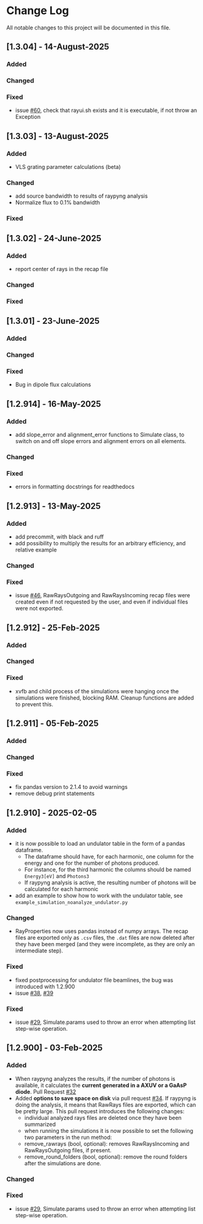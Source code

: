 # Change Log
All notable changes to this project will be documented in this file.

## [1.3.04] - 14-August-2025
### Added

### Changed

### Fixed
- issue [#60](https://github.com/hz-b/raypyng/issues/60), check that rayui.sh exists and it is executable, if not throw an Exception

## [1.3.03] - 13-August-2025
### Added
- VLS grating parameter calculations (beta)
### Changed
- add source bandwidth to results of raypyng analysis
- Normalize flux to 0.1% bandwidth
### Fixed


## [1.3.02] - 24-June-2025
### Added
- report center of rays in the recap file

### Changed

### Fixed


## [1.3.01] - 23-June-2025
### Added

### Changed

### Fixed
- Bug in dipole flux calculations


## [1.2.914] - 16-May-2025
### Added
- add slope_error and alignment_error functions to Simulate class, to switch on and off slope errors and alignment errors on all elements.
### Changed

### Fixed
- errors in formatting docstrings for readthedocs


## [1.2.913] - 13-May-2025
### Added
- add precommit, with black and ruff
- add possibility to multiply the results for an arbitrary efficiency, and relative example
### Changed

### Fixed
- issue [#46](https://github.com/hz-b/raypyng/issues/46), RawRaysOutgoing and RawRaysIncoming recap files were created even if not requested by the user, and even if individual files were not exported.



## [1.2.912] - 25-Feb-2025
### Added

### Changed

### Fixed
- xvfb and child process of the simulations were hanging once the simulations were finished, blocking RAM. Cleanup functions are added to prevent this.



## [1.2.911] - 05-Feb-2025
### Added

### Changed

### Fixed
- fix pandas version to 2.1.4 to avoid warnings
- remove debug print statements



## [1.2.910] - 2025-02-05
### Added
- it is now possible to load an undulator table in the form of a pandas dataframe. 
  - The dataframe should have, for each harmonic, one column for the energy and one for the number of photons produced. 
  - For instance, for the third harmonic the columns should be named `Energy3[eV]` and `Photons3`
  - If raypyng analysis is active, the resulting number of photons will be calculated for each harmonic
- add an example to show how to work with the undulator table, see `example_simulation_noanalyze_undulator.py`

### Changed
- RayProperties now uses pandas instead of numpy arrays. The recap files are exported only as `.csv` files, the `.dat` files are now deleted after they have been merged (and they were incomplete, as they are only an intermediate step).
 
### Fixed
- fixed postprocessing for undulator file beamlines, the bug was introduced with 1.2.900
- issue [#38](https://github.com/hz-b/raypyng/issues/38), [#39](https://github.com/hz-b/raypyng/issues/39)


### Fixed
- issue [#29](https://github.com/hz-b/raypyng/issues/29), Simulate.params used to throw an error when attempting list step-wise operation.



## [1.2.900] - 03-Feb-2025
### Added
 - When raypyng analyzes the results, if the number of photons is available, it calculates the **current generated in a AXUV or a GaAsP diode**. Pull Request [#32](https://github.com/hz-b/raypyng/pull/32)
 - Added **options to save space on disk** via pull request [#34](https://github.com/hz-b/raypyng/pull/34). If raypyng is doing the analysis, it means that RawRays files are exported, which can be pretty large. This pull request introduces the following changes:
   - individual analyzed rays files are deleted once they have been summarized
   - when running the simulations it is now possible to set the following two parameters in the run method:
    - remove_rawrays (bool, optional): removes RawRaysIncoming and RawRaysOutgoing files, if present. 
    - remove_round_folders (bool, optional): remove the round folders after the simulations are done.

### Changed
 
### Fixed
- issue [#29](https://github.com/hz-b/raypyng/issues/29), Simulate.params used to throw an error when attempting list step-wise operation.




